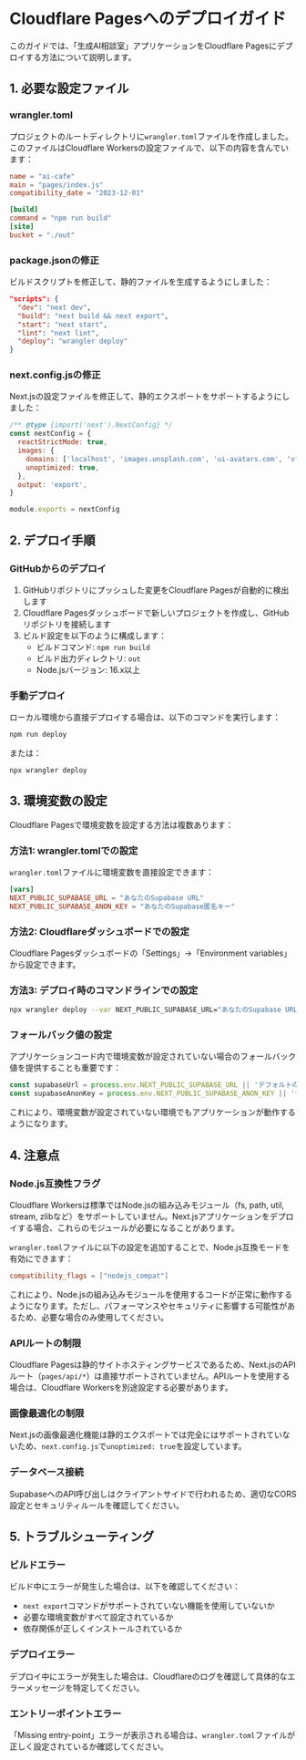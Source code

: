 # Cloudflare Pagesへのデプロイガイド

このガイドでは、「生成AI相談室」アプリケーションをCloudflare Pagesにデプロイする方法について説明します。

## 1. 必要な設定ファイル

### wrangler.toml
プロジェクトのルートディレクトリに`wrangler.toml`ファイルを作成しました。このファイルはCloudflare Workersの設定ファイルで、以下の内容を含んでいます：

```toml
name = "ai-cafe"
main = "pages/index.js"
compatibility_date = "2023-12-01"

[build]
command = "npm run build"
[site]
bucket = "./out"
```

### package.jsonの修正
ビルドスクリプトを修正して、静的ファイルを生成するようにしました：

```json
"scripts": {
  "dev": "next dev",
  "build": "next build && next export",
  "start": "next start",
  "lint": "next lint",
  "deploy": "wrangler deploy"
}
```

### next.config.jsの修正
Next.jsの設定ファイルを修正して、静的エクスポートをサポートするようにしました：

```javascript
/** @type {import('next').NextConfig} */
const nextConfig = {
  reactStrictMode: true,
  images: {
    domains: ['localhost', 'images.unsplash.com', 'ui-avatars.com', 'vfyqhpgrsfupsahmyzuf.supabase.co'],
    unoptimized: true,
  },
  output: 'export',
}

module.exports = nextConfig
```

## 2. デプロイ手順

### GitHubからのデプロイ
1. GitHubリポジトリにプッシュした変更をCloudflare Pagesが自動的に検出します
2. Cloudflare Pagesダッシュボードで新しいプロジェクトを作成し、GitHubリポジトリを接続します
3. ビルド設定を以下のように構成します：
   - ビルドコマンド: `npm run build`
   - ビルド出力ディレクトリ: `out`
   - Node.jsバージョン: 16.x以上

### 手動デプロイ
ローカル環境から直接デプロイする場合は、以下のコマンドを実行します：

```bash
npm run deploy
```

または：

```bash
npx wrangler deploy
```

## 3. 環境変数の設定

Cloudflare Pagesで環境変数を設定する方法は複数あります：

### 方法1: wrangler.tomlでの設定

`wrangler.toml`ファイルに環境変数を直接設定できます：

```toml
[vars]
NEXT_PUBLIC_SUPABASE_URL = "あなたのSupabase URL"
NEXT_PUBLIC_SUPABASE_ANON_KEY = "あなたのSupabase匿名キー"
```

### 方法2: Cloudflareダッシュボードでの設定

Cloudflare Pagesダッシュボードの「Settings」→「Environment variables」から設定できます。

### 方法3: デプロイ時のコマンドラインでの設定

```bash
npx wrangler deploy --var NEXT_PUBLIC_SUPABASE_URL="あなたのSupabase URL" --var NEXT_PUBLIC_SUPABASE_ANON_KEY="あなたのSupabase匿名キー"
```

### フォールバック値の設定

アプリケーションコード内で環境変数が設定されていない場合のフォールバック値を提供することも重要です：

```javascript
const supabaseUrl = process.env.NEXT_PUBLIC_SUPABASE_URL || 'デフォルトのURL';
const supabaseAnonKey = process.env.NEXT_PUBLIC_SUPABASE_ANON_KEY || 'デフォルトのキー';
```

これにより、環境変数が設定されていない環境でもアプリケーションが動作するようになります。

## 4. 注意点

### Node.js互換性フラグ

Cloudflare Workersは標準ではNode.jsの組み込みモジュール（fs, path, util, stream, zlibなど）をサポートしていません。Next.jsアプリケーションをデプロイする場合、これらのモジュールが必要になることがあります。

`wrangler.toml`ファイルに以下の設定を追加することで、Node.js互換モードを有効にできます：

```toml
compatibility_flags = ["nodejs_compat"]
```

これにより、Node.jsの組み込みモジュールを使用するコードが正常に動作するようになります。ただし、パフォーマンスやセキュリティに影響する可能性があるため、必要な場合のみ使用してください。

### APIルートの制限
Cloudflare Pagesは静的サイトホスティングサービスであるため、Next.jsのAPIルート（`pages/api/*`）は直接サポートされていません。APIルートを使用する場合は、Cloudflare Workersを別途設定する必要があります。

### 画像最適化の制限
Next.jsの画像最適化機能は静的エクスポートでは完全にはサポートされていないため、`next.config.js`で`unoptimized: true`を設定しています。

### データベース接続
SupabaseへのAPI呼び出しはクライアントサイドで行われるため、適切なCORS設定とセキュリティルールを確認してください。

## 5. トラブルシューティング

### ビルドエラー
ビルド中にエラーが発生した場合は、以下を確認してください：
- `next export`コマンドがサポートされていない機能を使用していないか
- 必要な環境変数がすべて設定されているか
- 依存関係が正しくインストールされているか

### デプロイエラー
デプロイ中にエラーが発生した場合は、Cloudflareのログを確認して具体的なエラーメッセージを特定してください。

### エントリーポイントエラー
「Missing entry-point」エラーが表示される場合は、`wrangler.toml`ファイルが正しく設定されているか確認してください。
